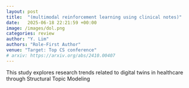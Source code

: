 ```yaml
---
layout: post
title:  "(multimodal reinforcement learning using clinical notes)"
date:   2025-06-18 22:21:59 +00:00
image: /images/dol.png
categories: review
author: "Y. Lim"
authors: "Role-First Author"
venue: "Target: Top CS conference"
# arxiv: https://arxiv.org/abs/2410.00407
---
```

This study explores research trends related to digital twins in healthcare through Structural Topic Modeling